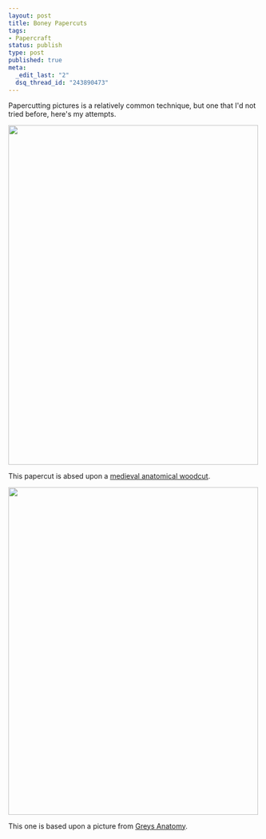 ```yaml
--- 
layout: post
title: Boney Papercuts
tags: 
- Papercraft
status: publish
type: post
published: true
meta: 
  _edit_last: "2"
  dsq_thread_id: "243890473"
---
```

Papercutting pictures is a relatively common technique, but one that I'd not tried before, here's my attempts.
<p class="alignc"><a href="http://www.craig-russell.co.uk/wp-content/uploads/2008/11/skel.jpg"><img class="aligncenter size-full wp-image-146" title="skel" src="http://www.craig-russell.co.uk/wp-content/uploads/2008/11/skel.jpg" alt="" width="500" height="680" /></a></p>

This papercut is absed upon a <a href="http://www.nlm.nih.gov/exhibition/dreamanatomy/da_g_I-A-1-01.html">medieval anatomical woodcut</a>.

<p class="alignc"><a href="http://www.craig-russell.co.uk/wp-content/uploads/2008/11/skull.jpg"><img class="aligncenter size-full wp-image-147" title="skull" src="http://www.craig-russell.co.uk/wp-content/uploads/2008/11/skull.jpg" alt="" width="500" height="656" /></a></p>

This one is based upon a picture from <a href="http://www.bartleby.com/107/">Greys Anatomy</a>.
